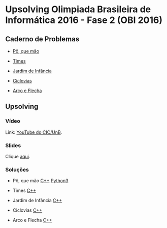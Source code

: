 # Upsolving Olimpiada Brasileira de Informática 2016 - Fase 2 (OBI 2016)

## Caderno de Problemas

- [Pô, que mão](https://olimpiada.ic.unicamp.br/pratique/pu/2016/f2/pokemon/)

- [Times](https://olimpiada.ic.unicamp.br/pratique/pu/2016/f2/times/)

- [Jardim de Infância](https://olimpiada.ic.unicamp.br/pratique/pu/2016/f2/jardim/)

- [Ciclovias](https://olimpiada.ic.unicamp.br/pratique/pu/2016/f2/ciclovias/)

- [Arco e Flecha](https://olimpiada.ic.unicamp.br/pratique/pu/2016/f2/arco-online/)

## Upsolving

### Vídeo

Link: [YouTube do CIC/UnB](https://www.youtube.com/watch?v=O4Zp-vUBOf8).

### Slides

Clique [aqui](https://www.youtube.com/watch?v=O4Zp-vUBOf8).

### Soluções

- Pô, que mão [C++](https://github.com/viniciusrpb/obi2016fase2/blob/main/pokemon.cpp) [Python3](https://github.com/viniciusrpb/obi2016fase2/blob/main/pokepiton.py)

- Times [C++](https://olimpiada.ic.unicamp.br/pratique/pu/2016/f2/times/)

- Jardim de Infância [C++](https://github.com/viniciusrpb/obi2016fase2/blob/main/jardim_infancia.cpp)

- Ciclovias [C++](https://github.com/viniciusrpb/obi2016fase2/blob/main/ciclovias.cpp)

- Arco e Flecha [C++](https://olimpiada.ic.unicamp.br/pratique/pu/2016/f2/arco-online/)
